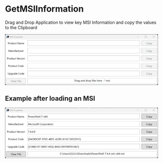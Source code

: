 # GetMSIInformation
Drag and Drop Application to view key MSI Information and copy the values to the Clipboard

 ![FirstLoad](/Images/Application_FirstLoad.png)

## Example after loading an MSI
 ![FirstLoad](/Images/Application_Example00.png)
